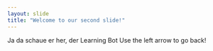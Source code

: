 ```yaml
---
layout: slide
title: "Welcome to our second slide!"
---
```

Ja da schaue er her, der Learning Bot
Use the left arrow to go back!
